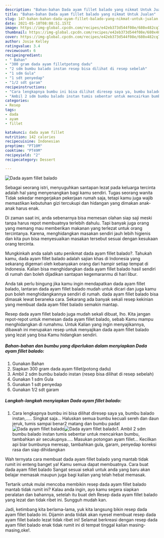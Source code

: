```yaml
---
description: "Bahan-bahan Dada ayam fillet balado yang nikmat Untuk Jualan"
title: "Bahan-bahan Dada ayam fillet balado yang nikmat Untuk Jualan"
slug: 147-bahan-bahan-dada-ayam-fillet-balado-yang-nikmat-untuk-jualan
date: 2021-05-10T08:08:51.157Z
image: https://img-global.cpcdn.com/recipes/e42eb373d544f08e/680x482cq70/dada-ayam-fillet-balado-foto-resep-utama.jpg
thumbnail: https://img-global.cpcdn.com/recipes/e42eb373d544f08e/680x482cq70/dada-ayam-fillet-balado-foto-resep-utama.jpg
cover: https://img-global.cpcdn.com/recipes/e42eb373d544f08e/680x482cq70/dada-ayam-fillet-balado-foto-resep-utama.jpg
author: Josie Kelley
ratingvalue: 3.4
reviewcount: 6
recipeingredient:
- " Bahan"
- "300 gram dada ayam filletpotong dadu"
- "2 sdm bumbu balado instan resep bisa dilihat di resep sebelah"
- "1 sdm Gula"
- "1 sdt penyedap"
- "1/2 sdt garam"
recipeinstructions:
- "Cara lengkapnya bumbu ini bisa dilihat diresep saya ya, bumbu balado instan,..... Singkat saja... Haluskan semua bumbu kecuali sereh dan daun jeruk, tumis sampai benar2 matang dan bumbu padat"
- "Ambil 2 sdm bumbu balado instan tumis sebentar untuk mencairkan bumbu, tambahkan air secukupnya..... Masukan potongan ayam fillet... Kecilkan api biar bumbunya meresap, tambahkan gula, garam, penyedap koreksi rasa dan siap dihidangkan"
categories:
- Resep
tags:
- dada
- ayam
- fillet

katakunci: dada ayam fillet 
nutrition: 142 calories
recipecuisine: Indonesian
preptime: "PT10M"
cooktime: "PT49M"
recipeyield: "2"
recipecategory: Dessert

---
```



![Dada ayam fillet balado](https://img-global.cpcdn.com/recipes/e42eb373d544f08e/680x482cq70/dada-ayam-fillet-balado-foto-resep-utama.jpg)

Sebagai seorang istri, menyuguhkan santapan lezat pada keluarga tercinta adalah hal yang menyenangkan bagi kamu sendiri. Tugas seorang  wanita Tidak sekedar mengerjakan pekerjaan rumah saja, tetapi kamu juga wajib memastikan kebutuhan gizi tercukupi dan hidangan yang dimakan anak-anak harus enak.

Di zaman  saat ini, anda sebenarnya bisa memesan olahan siap saji meski tanpa harus repot membuatnya terlebih dahulu. Tapi banyak juga orang yang memang mau memberikan makanan yang terlezat untuk orang tercintanya. Karena, menghidangkan masakan sendiri jauh lebih higienis dan kita pun bisa menyesuaikan masakan tersebut sesuai dengan kesukaan orang tercinta. 



Mungkinkah anda salah satu penikmat dada ayam fillet balado?. Tahukah kamu, dada ayam fillet balado adalah sajian khas di Indonesia yang sekarang digemari oleh kebanyakan orang dari hampir setiap tempat di Indonesia. Kalian bisa menghidangkan dada ayam fillet balado hasil sendiri di rumah dan boleh dijadikan santapan kegemaranmu di hari libur.

Anda tak perlu bingung jika kamu ingin mendapatkan dada ayam fillet balado, lantaran dada ayam fillet balado mudah untuk dicari dan juga kamu pun boleh menghidangkannya sendiri di rumah. dada ayam fillet balado bisa dimasak lewat beraneka cara. Sekarang ada banyak sekali resep kekinian yang membuat dada ayam fillet balado semakin mantap.

Resep dada ayam fillet balado juga mudah sekali dibuat, lho. Kita jangan repot-repot untuk memesan dada ayam fillet balado, sebab Kamu mampu menghidangkan di rumahmu. Untuk Kalian yang ingin menyajikannya, dibawah ini merupakan resep untuk menyajikan dada ayam fillet balado yang lezat yang bisa Kamu hidangkan sendiri.

<!--inarticleads1-->

##### Bahan-bahan dan bumbu yang diperlukan dalam menyiapkan Dada ayam fillet balado:

1. Gunakan  Bahan
1. Siapkan 300 gram dada ayam fillet(potong dadu)
1. Ambil 2 sdm bumbu balado instan (resep bisa dilihat di resep sebelah)
1. Gunakan 1 sdm Gula
1. Gunakan 1 sdt penyedap
1. Gunakan 1/2 sdt garam




<!--inarticleads2-->

##### Langkah-langkah menyiapkan Dada ayam fillet balado:

1. Cara lengkapnya bumbu ini bisa dilihat diresep saya ya, bumbu balado instan,..... Singkat saja... Haluskan semua bumbu kecuali sereh dan daun jeruk, tumis sampai benar2 matang dan bumbu padat
<img src="https://img-global.cpcdn.com/steps/3009ea8183d70d08/160x128cq70/dada-ayam-fillet-balado-langkah-memasak-1-foto.jpg" alt="Dada ayam fillet balado"><img src="https://img-global.cpcdn.com/steps/499dfbdfe51ffdb3/160x128cq70/dada-ayam-fillet-balado-langkah-memasak-1-foto.jpg" alt="Dada ayam fillet balado">1. Ambil 2 sdm bumbu balado instan tumis sebentar untuk mencairkan bumbu, tambahkan air secukupnya..... Masukan potongan ayam fillet... Kecilkan api biar bumbunya meresap, tambahkan gula, garam, penyedap koreksi rasa dan siap dihidangkan




Wah ternyata cara membuat dada ayam fillet balado yang mantab tidak rumit ini enteng banget ya! Kamu semua dapat membuatnya. Cara buat dada ayam fillet balado Sangat sesuai sekali untuk anda yang baru akan belajar memasak maupun juga bagi kalian yang telah hebat memasak.

Tertarik untuk mulai mencoba membikin resep dada ayam fillet balado mantab tidak rumit ini? Kalau anda ingin, ayo kamu segera siapkan peralatan dan bahannya, setelah itu buat deh Resep dada ayam fillet balado yang lezat dan tidak ribet ini. Sungguh mudah kan. 

Jadi, ketimbang kita berlama-lama, yuk kita langsung bikin resep dada ayam fillet balado ini. Dijamin anda tiidak akan nyesel membuat resep dada ayam fillet balado lezat tidak ribet ini! Selamat berkreasi dengan resep dada ayam fillet balado enak tidak rumit ini di tempat tinggal kalian masing-masing,oke!.

